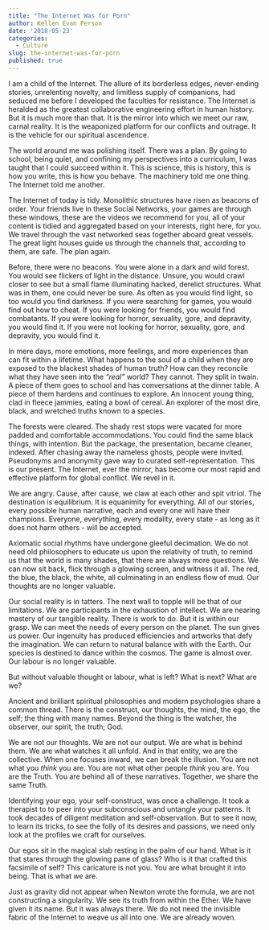 ```yaml
---
title: "The Internet Was for Porn"
author: Kellen Evan Person
date: '2018-05-23'
categories:
  - Culture
slug: the-internet-was-for-porn
published: true
---
```


I am a child of the Internet. The allure of its borderless edges, never-ending stories, unrelenting novelty, and limitless supply of companions, had seduced me before I developed the faculties for resistance. The Internet is heralded as the greatest collaborative engineering effort in human history.  But it is much more than that. It is the mirror into which we meet our raw, carnal reality. It is the weaponized platform for our conflicts and outrage. It is the vehicle for our spiritual ascendence.

The world around me was polishing itself. There was a plan. By going to school, being quiet, and confining my perspectives into a curriculum, I was taught that I could succeed within it. This is science, this is history, this is how you write, this is how you behave. The machinery told me one thing. The Internet told me another. 

The Internet of today is tidy. Monolithic structures have risen as beacons of order. Your friends live in these Social Networks, your games are through these windows, these are the videos we recommend for you, all of your content is tidied and aggregated based on your interests, right here, for you. We travel through the vast networked seas together aboard great vessels. The great light houses guide us through the channels that, according to them, are safe. The plan again.

Before, there were no beacons. You were alone in a dark and wild forest. You would see flickers of light in the distance. Unsure, you would crawl closer to see but a small flame illuminating hacked, derelict structures. What was in them, one could never be sure. As often as you would find light, so too would you find darkness. If you were searching for games, you would find out how to cheat. If you were looking for friends, you would find combatants. If you were looking for horror, sexuality, gore, and depravity, you would find it. If you were not looking for horror, sexuality, gore, and depravity, you would find it.  

In mere days, more emotions, more feelings, and more experiences than can fit within a lifetime.  What happens to the soul of a child when they are exposed to the blackest shades of human truth? How can they reconcile what they have seen into the _”real”_ world? They cannot. They split in twain. A piece of them goes to school and has conversations at the dinner table. A piece of them hardens and continues to explore. An innocent young thing, clad in fleece jammies, eating a bowl of cereal. An explorer of the most dire, black, and wretched truths known to a species.

The forests were cleared. The shady rest stops were vacated for more padded and comfortable accommodations. You could find the same black things, with intention. But the package, the presentation, became cleaner, indexed. After chasing away the nameless ghosts, people were invited. Pseudonyms and anonymity gave way to curated self-representation. This is our present. The Internet, ever the mirror, has become our most rapid and effective platform for global conflict. We revel in it.

We are angry. Cause, after cause, we claw at each other and spit vitriol. The destination is equilibrium. It is equanimity for everything. All of our stories, every possible human narrative, each and every one will have their champions. Everyone, everything, every modality, every state - as long as it does not harm others - will be accepted. 

Axiomatic social rhythms have undergone gleeful decimation. We do not need old philosophers to educate us upon the relativity of truth, to remind us that the world is many shades, that there are always more questions. We can now sit back, flick through a glowing screen, and witness it all. The red, the blue, the black, the white, all culminating in an endless flow of mud. Our thoughts are no longer valuable. 

Our social reality is in tatters. The next wall to topple will be that of our limitations. We are participants in the exhaustion of intellect. We are nearing mastery of our tangible reality. There is work to do. But it is within our grasp. We can meet the needs of every person on the planet. The sun gives us power. Our ingenuity has produced efficiencies and artworks that defy the imagination. We can return to natural balance with with the Earth. Our species is destined to dance within the cosmos. The game is almost over. Our labour is no longer valuable. 

But without valuable thought or labour, what is left? What is next? What are we?

Ancient and brilliant spiritual philosophies and modern psychologies share a common thread. There is the construct, our thoughts, the mind, the ego, the self; the thing with many names. Beyond the thing is the watcher, the observer, our spirit, the truth; God. 

We are not our thoughts. We are not our output. We are what is behind them. We are what watches it all unfold. And in that entity, we are the collective. When one focuses inward, we can break the illusion. You are not what you _think_ you are. You are not what other people _think_ you are. You are the Truth. You are behind all of these narratives. Together, we share the same Truth.

Identifying your ego, your self-construct, was once a challenge. It took a therapist to to peer into your subconscious and untangle your patterns. It took decades of diligent meditation and self-observation. But to see it now, to learn its tricks, to see the folly of its desires and passions, we need only look at the profiles we craft for ourselves. 

Our egos sit in the magical slab resting in the palm of our hand. What is it that stares through the glowing pane of glass? Who is it that crafted this facsimile of self? This caricature is not you. You are what brought it into being. That is what _we_ are.

Just as gravity did not appear when Newton wrote the formula, we are not constructing a singularity. We see its truth from within the Ether. We have given it its name. But it was always there. We do not need the invisible fabric of the Internet to weave us all into one. We are already woven.
 




